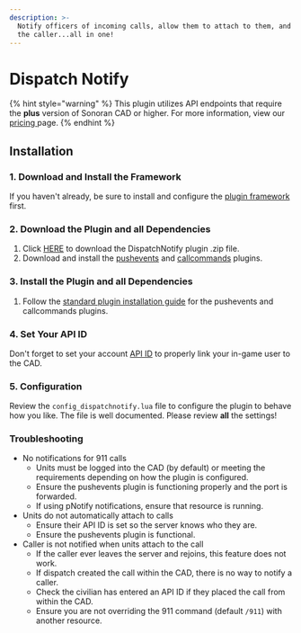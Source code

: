 ```yaml
---
description: >-
  Notify officers of incoming calls, allow them to attach to them, and notify
  the caller...all in one!
---
```


# Dispatch Notify

{% hint style="warning" %}
This plugin utilizes API endpoints that require the **plus** version of Sonoran CAD or higher. For more information, view our [pricing ](../../../pricing/faq/)page.
{% endhint %}

## Installation

### 1. Download and Install the Framework

If you haven't already, be sure to install and configure the [plugin framework](../framework-installation.md) first.

### 2. Download the Plugin and all Dependencies

1. Click [HERE](https://github.com/Sonoran-Software/sonoran_dispatchnotify/releases) to download the DispatchNotify plugin .zip file.
2. Download and install the [pushevents](https://github.com/Sonoran-Software/sonoran_pushevents/releases/tag/latest) and [callcommands](https://github.com/Sonoran-Software/sonoran_callcommands/releases/tag/latest) plugins.

### 3. Install the Plugin and all Dependencies

1. Follow the [standard plugin installation guide](../plugin-installation.md) for the pushevents and callcommands plugins.

### 4. Set Your API ID

Don't forget to set your account [API ID](../../../sonoran-cad/api-integration/getting-started/setting-your-api-id.md) to properly link your in-game user to the CAD.

### 5. Configuration

Review the `config_dispatchnotify.lua` file to configure the plugin to behave how you like. The file is well documented. Please review **all** the settings!

### Troubleshooting

* No notifications for 911 calls
  * Units must be logged into the CAD \(by default\) or meeting the requirements depending on how the plugin is configured.
  * Ensure the pushevents plugin is functioning properly and the port is forwarded.
  * If using pNotify notifications, ensure that resource is running.
* Units do not automatically attach to calls
  * Ensure their API ID is set so the server knows who they are.
  * Ensure the pushevents plugin is functional.
* Caller is not notified when units attach to the call
  * If the caller ever leaves the server and rejoins, this feature does not work.
  * If dispatch created the call within the CAD, there is no way to notify a caller.
  * Check the civilian has entered an API ID if they placed the call from within the CAD.
  * Ensure you are not overriding the 911 command \(default `/911`\) with another resource.



